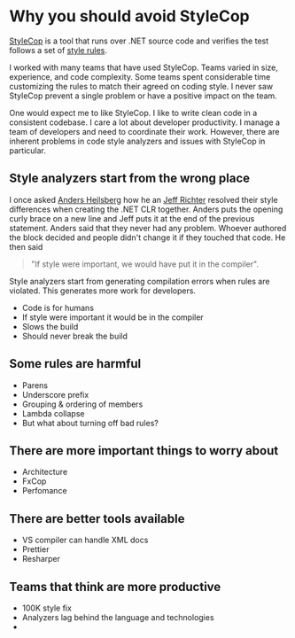 # Why you should avoid StyleCop

[StyleCop](https://github.com/DotNetAnalyzers/StyleCopAnalyzers) is a tool that runs over .NET source code and verifies the test follows a set of [style rules](https://github.com/DotNetAnalyzers/StyleCopAnalyzers/blob/master/DOCUMENTATION.md). 

I worked with many teams that have used StyleCop. Teams varied in size, experience, and code complexity.  Some teams spent considerable time customizing the rules to match their agreed on coding style. I never saw StyleCop prevent a single problem or have a positive impact on the team.

One would expect me to like StyleCop. I like to write clean code in a consistent codebase. I care a lot about developer productivity. I manage a team of developers and need to coordinate their work.  However, there are inherent problems in code style analyzers and issues with StyleCop in particular.

## Style analyzers start from the wrong place

I once asked [Anders Hejlsberg](https://en.wikipedia.org/wiki/Anders_Hejlsberg) how he an [Jeff Richter](https://en.wikipedia.org/wiki/Jeffrey_Richter) resolved their style differences when creating the .NET CLR together.  Anders puts the opening curly brace on a new line and Jeff puts it at the end of the previous statement. Anders said that they never had any problem. Whoever authored the block decided and people didn't change it if they touched that code. He then said 

> "If style were important, we would have put it in the compiler".

Style analyzers start from generating compilation errors when rules are violated. This generates more work for developers.

- Code is for humans
- If style were important it would be in the compiler
- Slows the build
- Should never break the build

## Some rules are harmful
- Parens
- Underscore prefix
- Grouping & ordering of members
- Lambda collapse
- But what about turning off bad rules?

## There are  more important things to worry about
- Architecture
- FxCop
- Perfomance

## There are better tools available
- VS compiler can handle XML docs
- Prettier
- Resharper

## 

## Teams that think are more productive
- 100K style fix
- Analyzers lag behind the language and technologies
- 

